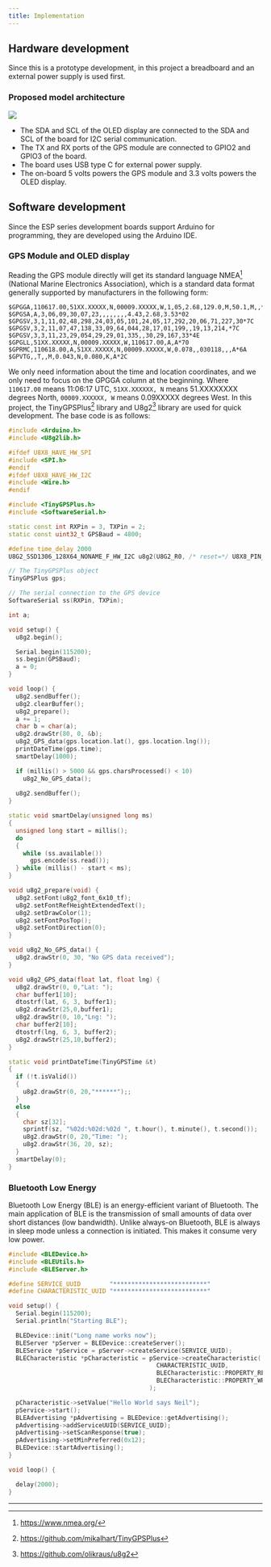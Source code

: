 ```yaml
---
title: Implementation
---
```


## Hardware development
Since this is a prototype development, in this project a breadboard and an external power supply is used first.
### Proposed model architecture
![](../../assets/images/borad.png)
- The SDA and SCL of the OLED display are connected to the SDA and SCL of the board for I2C serial communication.
- The TX and RX ports of the GPS module are connected to GPIO2 and GPIO3 of the board.
- The board uses USB type C for external power supply.
- The on-board 5 volts powers the GPS module and 3.3 volts powers the OLED display.



## Software development
Since the ESP series development boards support Arduino for programming, they are developed using the Arduino IDE.
### GPS Module and OLED display
Reading the GPS module directly will get its standard language NMEA[^1] (National Marine Electronics Association), which is a standard data format generally supported by manufacturers in the following form:
```
$GPGGA,110617.00,51XX.XXXXX,N,00009.XXXXX,W,1,05,2.68,129.0,M,50.1,M,,*42
$GPGSA,A,3,06,09,30,07,23,,,,,,,,4.43,2.68,3.53*02
$GPGSV,3,1,11,02,48,298,24,03,05,101,24,05,17,292,20,06,71,227,30*7C
$GPGSV,3,2,11,07,47,138,33,09,64,044,28,17,01,199,,19,13,214,*7C
$GPGSV,3,3,11,23,29,054,29,29,01,335,,30,29,167,33*4E
$GPGLL,51XX.XXXXX,N,00009.XXXXX,W,110617.00,A,A*70
$GPRMC,110618.00,A,51XX.XXXXX,N,00009.XXXXX,W,0.078,,030118,,,A*6A 
$GPVTG,,T,,M,0.043,N,0.080,K,A*2C
```
We only need information about the time and location coordinates, and we only need to focus on the GPGGA column at the beginning. Where `110617.00` means 11:06:17 UTC, `51XX.XXXXXX, N` means 51.XXXXXXXX degrees North, `00009.XXXXXX, W` means 0.09XXXXX degrees West.
In this project, the TinyGPSPlus[^2] library and U8g2[^3] library are used for quick development. The base code is as follows:
```C++
#include <Arduino.h>
#include <U8g2lib.h>

#ifdef U8X8_HAVE_HW_SPI
#include <SPI.h>
#endif
#ifdef U8X8_HAVE_HW_I2C
#include <Wire.h>
#endif

#include <TinyGPSPlus.h>
#include <SoftwareSerial.h>

static const int RXPin = 3, TXPin = 2;
static const uint32_t GPSBaud = 4800;

#define time_delay 2000
U8G2_SSD1306_128X64_NONAME_F_HW_I2C u8g2(U8G2_R0, /* reset=*/ U8X8_PIN_NONE, /* clock=*/ 9, /* data=*/ 8); 

// The TinyGPSPlus object
TinyGPSPlus gps;

// The serial connection to the GPS device
SoftwareSerial ss(RXPin, TXPin);

int a;

void setup() {
  u8g2.begin();

  Serial.begin(115200);
  ss.begin(GPSBaud);
  a = 0;
}

void loop() {
  u8g2.sendBuffer();
  u8g2.clearBuffer();
  u8g2_prepare();
  a += 1;
  char b = char(a);
  u8g2.drawStr(80, 0, &b);
  u8g2_GPS_data(gps.location.lat(), gps.location.lng());
  printDateTime(gps.time);
  smartDelay(1000);

  if (millis() > 5000 && gps.charsProcessed() < 10)
    u8g2_No_GPS_data();
  
  u8g2.sendBuffer();
}

static void smartDelay(unsigned long ms)
{
  unsigned long start = millis();
  do 
  {
    while (ss.available())
      gps.encode(ss.read());
  } while (millis() - start < ms);
}

void u8g2_prepare(void) {
  u8g2.setFont(u8g2_font_6x10_tf);
  u8g2.setFontRefHeightExtendedText();
  u8g2.setDrawColor(1);
  u8g2.setFontPosTop();
  u8g2.setFontDirection(0);
}

void u8g2_No_GPS_data() {
  u8g2.drawStr(0, 30, "No GPS data received");
}

void u8g2_GPS_data(float lat, float lng) {
  u8g2.drawStr(0, 0,"Lat: ");
  char buffer1[10];
  dtostrf(lat, 6, 3, buffer1);
  u8g2.drawStr(25,0,buffer1);
  u8g2.drawStr(0, 10,"Lng: ");
  char buffer2[10];
  dtostrf(lng, 6, 3, buffer2);
  u8g2.drawStr(25,10,buffer2);
}

static void printDateTime(TinyGPSTime &t)
{ 
  if (!t.isValid())
  {
    u8g2.drawStr(0, 20,"******");;
  }
  else
  {
    char sz[32];
    sprintf(sz, "%02d:%02d:%02d ", t.hour(), t.minute(), t.second());
    u8g2.drawStr(0, 20,"Time: ");
    u8g2.drawStr(36, 20, sz);
  }
  smartDelay(0);
}
```

### Bluetooth Low Energy
Bluetooth Low Energy (BLE) is an energy-efficient variant of Bluetooth. The main application of BLE is the transmission of small amounts of data over short distances (low bandwidth). Unlike always-on Bluetooth, BLE is always in sleep mode unless a connection is initiated. This makes it consume very low power.
```C++
#include <BLEDevice.h>
#include <BLEUtils.h>
#include <BLEServer.h>

#define SERVICE_UUID        "**************************"
#define CHARACTERISTIC_UUID "**************************"

void setup() {
  Serial.begin(115200);
  Serial.println("Starting BLE");

  BLEDevice::init("Long name works now");
  BLEServer *pServer = BLEDevice::createServer();
  BLEService *pService = pServer->createService(SERVICE_UUID);
  BLECharacteristic *pCharacteristic = pService->createCharacteristic(
                                         CHARACTERISTIC_UUID,
                                         BLECharacteristic::PROPERTY_READ |
                                         BLECharacteristic::PROPERTY_WRITE
                                       );

  pCharacteristic->setValue("Hello World says Neil");
  pService->start();
  BLEAdvertising *pAdvertising = BLEDevice::getAdvertising();
  pAdvertising->addServiceUUID(SERVICE_UUID);
  pAdvertising->setScanResponse(true);
  pAdvertising->setMinPreferred(0x12);
  BLEDevice::startAdvertising();
}

void loop() {

  delay(2000);
}
```

---
[^1]: https://www.nmea.org/
[^2]: https://github.com/mikalhart/TinyGPSPlus
[^3]: https://github.com/olikraus/u8g2